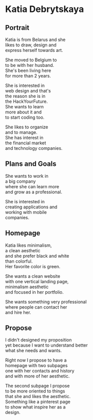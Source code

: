 # Katia Debrytskaya

## Portrait

Katia is from Belarus and she <br>
likes to draw, design and <br>
express herself towards art.

She moved to Belgium to <br>
to be with her husband. <br>
She's been living here <br>
for more than 2 years.

She is interested in <br>
web design and that's <br>
the reason she is in <br>
the HackYourFuture. <br>
She wants to learn <br>
more about it and <br>
to start coding too.

She likes to organize <br>
and to manage. <br>
She has interest in <br>
the financial market <br>
and technology companies.

## Plans and Goals

She wants to work in <br>
a big company <br>
where she can learn more <br>
and grow as a professional. 

She is interested in <br>
creating applications and <br>
working with mobile <br>
companies. <br>

## Homepage

Katia likes minimalism, <br>
a clean aesthetic <br>
and she prefer black and white <br>
than colorful. <br>
Her favorite color is green. 

She wants a clean website <br>
with one vertical landing page, <br> 
minimalism aesthetic <br>
and focused in her portfolio.

She wants something very professional <br>
where people can contact her <br>
and hire her.

## Propose

I didn't designed my proposition <br>
yet because I want to understand better <br>
what she needs and wants. 

Right now I propose to have a <br>
homepage with two subpages <br>
one with her contacts and history <br>
and with more of her aesthetic. 

The second subpage I propose <br>
to be more oriented to things <br>
that she and likes the aesthetic. <br>
Something like a pinterest page <br>
to show what inspire her as a <br>
design.
